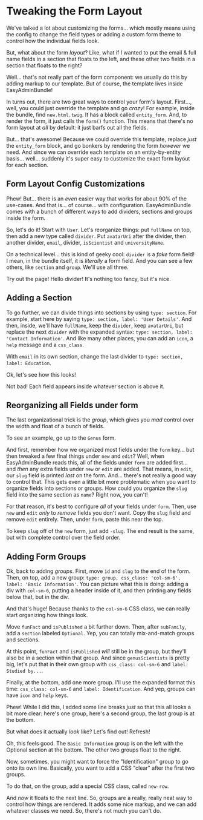 # Tweaking the Form Layout

We've talked a lot about customizing the forms... which mostly means using the config
to change the field types or adding a custom form theme to control how the individual
fields look.

But, what about the form *layout*? Like, what if I wanted to put the email & full
name fields in a section that floats to the left, and these other two fields in
a section that floats to the right?

Well... that's not really part of the form component: we usually do this by adding
markup to our template. But of course, the template lives inside EasyAdminBundle!

In turns out, there are two great ways to control your form's layout. First..., well,
you could just override the template and go *crazy*! For example, inside the bundle,
find `new.html.twig`. It has a block called `entity_form`. And, to render the form,
it just calls the `form()` function. This means that there's no form layout at *all*
by default: it just barfs out all the fields.

But... that's awesome! Because we could override this template, replace *just* the
`entity_form` block, and go bonkers by rendering the form *however* we need. And
since we can override each template on an entity-by-entity basis... well... suddenly
it's super easy to customize the exact form layout for each section.

## Form Layout Config Customizations

Phew! But... there is an *even* easier way that works for about 90% of the use-cases.
And that is... of course... with configuration. EasyAdminBundle comes with a bunch
of different ways to add dividers, sections and groups inside the form.

So, let's do it! Start with `User`. Let's reorganize things: put `fullName` on top,
then add a new type called `divider`. Put `avatarUri` after the divider, then another
divider, `email`, divider, `isScientist` and `universityName`.

On a technical level... this is kind of geeky cool: `divider` is a *fake* form field!
I mean, in the bundle itself, it is *literally* a form field. And you can see a
few others, like `section` and `group`. We'll use all three.

Try out the page! Hello divider! It's nothing too fancy, but it's nice.

## Adding a Section

To go further, we can divide things into sections by using `type: section`. For
example, start here by saying `type: section, label: 'User Details'`. And then,
inside, we'll have `fullName`, keep the `divider`, keep `avatarUri`, but replace
the next `divider` with the expanded syntax: `type: section, label: 'Contact Information'`.
And like many other places, you can add an `icon`, a `help` message and a `css_class`.

With `email` in its own section, change the last divider to `type: section, label: Education`.

Ok, let's see how this looks!

Not bad! Each field appears inside whatever section is above it.

## Reorganizing all Fields under form

The last organizational trick is the *group*, which gives you *mad* control over
the width and float of a bunch of fields.

To see an example, go up to the `Genus` form.

And first, remember how we organized most fields under the `form` key... but then
tweaked a few final things under `new` and `edit`? Well, when EasyAdminBundle reads
this, all of the fields under `form` are added first... and *then* any extra fields
under `new` or `edit` are added. That means, in `edit`, our `slug` field is printed
*last* on the form. And... there's not really a good way to control that. This gets
even a little bit more problematic when you want to organize fields into sections
or groups. How could you organize the `slug` field into the same section as `name`?
Right now, you can't!

For that reason, it's best to configure *all* of your fields under `form`. Then,
use `new` and `edit` *only* to *remove* fields you don't want. Copy the `slug`
field and remove `edit` entirely. Then, under `form`, paste this near the top.

To keep `slug` off of the `new` form, just add `-slug`. The end result is the same,
but with complete control over the field order.

## Adding Form Groups

Ok, back to adding *groups*. First, move `id` and `slug` to the end of the form.
Then, on top, add a new group: `type: group, css_class: 'col-sm-6', label: 'Basic Information'`.
You can picture what this is doing: adding a div with `col-sm-6`, putting a header
inside of it, and then printing any fields below that, but in the div.

And that's huge! Because thanks to the `col-sm-6` CSS class, we can really start
organizing how things look.

Move `funFact` and `isPublished` a bit further down. Then, after `subFamily`, add
a `section` labeled `Optional`. Yep, you can totally mix-and-match groups and sections.

At this point, `funFact` and `isPublished` *will* still be in the group, but they'll
also be in a section within that group. And since `genusScientists` is pretty big,
let's put that in their own group with `css_class: col-sm-6` and `label: Studied by...`.

Finally, at the bottom, add one more group. I'll use the expanded format this
time: `css_class: col-sm-6` and `label: Identification`. And yep, groups can have
`icon` and `help` keys.

Phew! While I did this, I added some line breaks *just* so that this all looks a
bit more clear: here's one group, here's a second group, the last group is at the
bottom.

But what does it actually *look* like? Let's find out! Refresh!

Oh, this feels good. The `Basic Information` group is on the left with the Optional
section at the bottom. The other two groups float to the right.

Now, sometimes, you might want to force the "Identification" group to go onto its
own line. Basically, you want to add a CSS "clear" after the first two groups.

To do that, on the group, add a special CSS class, called `new-row`.

And *now* it floats to the next line. So, groups are a really, really neat way
to control how things are rendered. It adds some nice markup, and we can add whatever
classes we need. So, there's not much you can't do.
